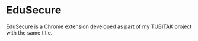 # EduSecure
EduSecure is a Chrome extension developed as part of my TUBITAK project with the same title.
